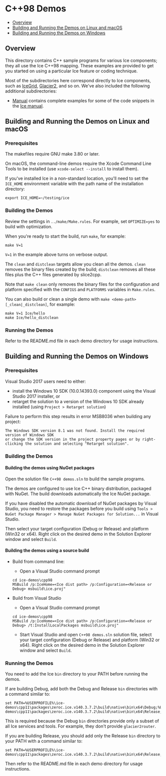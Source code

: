 # C++98 Demos

- [Overview](#overview)
- [Building and Running the Demos on Linux and macOS](#building-and-running-the-demos-on-linux-and-macos)
- [Building and Running the Demos on Windows](#building-and-running-the-demos-on-windows)

## Overview

This directory contains C++ sample programs for various Ice components; they all
use the Ice C++98 mapping. These examples are provided to get you started on
using a particular Ice feature or coding technique.

Most of the subdirectories here correspond directly to Ice components, such as
[IceGrid](./IceGrid), [Glacier2](./Glacier2), and so on. We've also included the
following additional subdirectories:

- [Manual](./Manual) contains complete examples for some of the code snippets
in the [Ice manual][1].

## Building and Running the Demos on Linux and macOS

### Prerequisites

The makefiles require GNU make 3.80 or later.

On macOS, the command-line demos require the Xcode Command Line Tools to be
installed (use `xcode-select --install` to install them).

If you've installed Ice in a non-standard location, you'll need to set the
`ICE_HOME` environment variable with the path name of the
installation directory:
```
export ICE_HOME=~/testing/ice
```

### Building the Demos

Review the settings in `../make/Make.rules`. For example, set `OPTIMIZE=yes`
to build with optimization.

When you're ready to start the build, run `make`, for example:
```
make V=1
```

`V=1` in the example above turns on verbose output.

The `clean` and `distclean` targets allow you clean all the demos. `clean`
removes the binary files created by the build; `distclean` removes all these
files plus the C++ files generated by slice2cpp.

Note that `make clean` only removes the binary files for the configuration and
platform specified with the `CONFIGS` and `PLATFORMS` variables in `Make.rules`.

You can also build or clean a single demo with `make <demo-path>[_clean|_distclean]`,
for example:
```
make V=1 Ice/hello
make Ice/hello_distclean
```

### Running the Demos

Refer to the README.md file in each demo directory for usage instructions.

## Building and Running the Demos on Windows

### Prerequisites

Visual Studio 2017 users need to either:
 - install the Windows 10 SDK (10.0.14393.0) component using the Visual Studio 2017
   installer, or
 - retarget the solution to a version of the Windows 10 SDK already installed
   (using `Project > Retarget solution`)

Failure to perform this step results in error MSB8036 when building any project:
```
The Windows SDK version 8.1 was not found. Install the required version of Windows SDK
or change the SDK version in the project property pages or by right-clicking the solution and selecting "Retarget solution".
```

### Building the Demos

#### Building the demos using NuGet packages

Open the solution file `C++98 demos.sln` to build the sample programs.

The demos are configured to use Ice C++ binary distribution, packaged with
NuGet. The build downloads automatically the Ice NuGet package.

If you have disabled the automatic download of NuGet packages by Visual Studio,
you need to restore the packages before you build using `Tools > NuGet Package
Manager > Manage NuGet Packages for Solution...` in Visual Studio.

Then select your target configuration (Debug or Release) and platform (Win32
or x64). Right click on the desired demo in the Solution Explorer window and
select `Build`.

#### Building the demos using a source build

- Build from command line:
  * Open a Visual Studio command prompt
  ```
  cd ice-demos\cpp98
  MSBuild /p:IceHome=<Ice dist path> /p:Configuration=<Release or Debug> msbuild\ice.proj"
  ```

- Build from Visual Studio
  * Open a Visual Studio command prompt
  ```
  cd ice-demos\cpp98
  MSBuild /p:IceHome=<Ice dist path> /p:Configuration=<Release or Debug> /t:InstallLocalPackages msbuild\ice.proj"
  ```

  * Start Visual Studio and open `C++98 demos.sln` solution file, select your target configuration
    (Debug or Release) and platform (Win32 or x64). Right click on the desired demo in the Solution
    Explorer window and select `Build`.

### Running the Demos

You need to add the Ice `bin` directory to your PATH before running the demos.

If are building Debug, add both the Debug and Release `bin` directories with a
command similar to:
```
set PATH=%USERPROFILE%\ice-demos\cpp11\packages\zeroc.ice.v140.3.7.2\build\native\bin\x64\Debug;%USERPROFILE%\ice-demos\cpp11\packages\zeroc.ice.v140.3.7.2\build\native\bin\x64\Release;%PATH%
```

This is required because the Debug `bin` directories provide only a subset of all
Ice services and tools. For example, they don't provide `glacier2router`.

If you are building Release, you should add only the Release `bin` directory to
your PATH with a command similar to:
```
set PATH=%USERPROFILE%\ice-demos\cpp11\packages\zeroc.ice.v140.3.7.2\build\native\bin\x64\Release;%PATH%
```

Then refer to the README.md file in each demo directory for usage instructions.

[1]: https://doc.zeroc.com/display/Ice37/Ice+Manual
[2]: https://github.com/zeroc-ice/ice-builder-visualstudio

